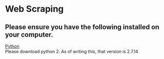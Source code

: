 # Web Scraping

## Please ensure you have the following installed on your computer.


[Python](https://www.python.org/downloads/)  
Please download python 2. As of writing this, that version is 2.7.14



